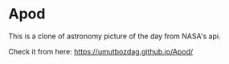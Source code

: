 # Apod

This is a clone of astronomy picture of the day from NASA's api.

Check it from here: https://umutbozdag.github.io/Apod/
